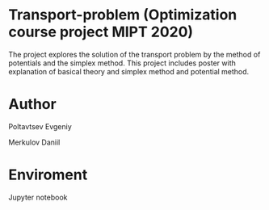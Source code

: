 # Transport-problem (Optimization course project MIPT 2020)

The project explores the solution of the transport problem by the method of potentials and the simplex method. This project includes poster with explanation of basical theory and simplex method and potential method. 

# Author 

Poltavtsev Evgeniy

Merkulov Daniil

# Enviroment

Jupyter notebook


